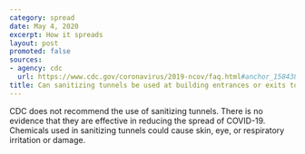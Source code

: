 ```yaml
---
category: spread
date: May 4, 2020
excerpt: How it spreads
layout: post
promoted: false
sources:
- agency: cdc
  url: https://www.cdc.gov/coronavirus/2019-ncov/faq.html#anchor_1584388242595
title: Can sanitizing tunnels be used at building entrances or exits to prevent the spread of COVID-19?
---
```


CDC does not recommend the use of sanitizing tunnels. There is no evidence that they are effective in reducing the spread of COVID-19. Chemicals used in sanitizing tunnels could cause skin, eye, or respiratory irritation or damage.
